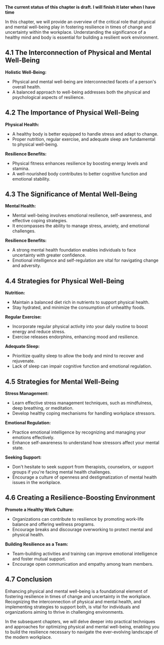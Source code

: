 **The current status of this chapter is draft. I will finish it later when I have time**

In this chapter, we will provide an overview of the critical role that physical and mental well-being play in fostering resilience in times of change and uncertainty within the workplace. Understanding the significance of a healthy mind and body is essential for building a resilient work environment.

**4.1 The Interconnection of Physical and Mental Well-Being**
-------------------------------------------------------------

**Holistic Well-Being:**

* Physical and mental well-being are interconnected facets of a person's overall health.
* A balanced approach to well-being addresses both the physical and psychological aspects of resilience.

**4.2 The Importance of Physical Well-Being**
---------------------------------------------

**Physical Health:**

* A healthy body is better equipped to handle stress and adapt to change.
* Proper nutrition, regular exercise, and adequate sleep are fundamental to physical well-being.

**Resilience Benefits:**

* Physical fitness enhances resilience by boosting energy levels and stamina.
* A well-nourished body contributes to better cognitive function and emotional stability.

**4.3 The Significance of Mental Well-Being**
---------------------------------------------

**Mental Health:**

* Mental well-being involves emotional resilience, self-awareness, and effective coping strategies.
* It encompasses the ability to manage stress, anxiety, and emotional challenges.

**Resilience Benefits:**

* A strong mental health foundation enables individuals to face uncertainty with greater confidence.
* Emotional intelligence and self-regulation are vital for navigating change and adversity.

**4.4 Strategies for Physical Well-Being**
------------------------------------------

**Nutrition:**

* Maintain a balanced diet rich in nutrients to support physical health.
* Stay hydrated, and minimize the consumption of unhealthy foods.

**Regular Exercise:**

* Incorporate regular physical activity into your daily routine to boost energy and reduce stress.
* Exercise releases endorphins, enhancing mood and resilience.

**Adequate Sleep:**

* Prioritize quality sleep to allow the body and mind to recover and rejuvenate.
* Lack of sleep can impair cognitive function and emotional regulation.

**4.5 Strategies for Mental Well-Being**
----------------------------------------

**Stress Management:**

* Learn effective stress management techniques, such as mindfulness, deep breathing, or meditation.
* Develop healthy coping mechanisms for handling workplace stressors.

**Emotional Regulation:**

* Practice emotional intelligence by recognizing and managing your emotions effectively.
* Enhance self-awareness to understand how stressors affect your mental state.

**Seeking Support:**

* Don't hesitate to seek support from therapists, counselors, or support groups if you're facing mental health challenges.
* Encourage a culture of openness and destigmatization of mental health issues in the workplace.

**4.6 Creating a Resilience-Boosting Environment**
--------------------------------------------------

**Promote a Healthy Work Culture:**

* Organizations can contribute to resilience by promoting work-life balance and offering wellness programs.
* Encourage breaks and discourage overworking to protect mental and physical health.

**Building Resilience as a Team:**

* Team-building activities and training can improve emotional intelligence and foster mutual support.
* Encourage open communication and empathy among team members.

**4.7 Conclusion**
------------------

Enhancing physical and mental well-being is a foundational element of fostering resilience in times of change and uncertainty in the workplace. Recognizing the interconnection of physical and mental health, and implementing strategies to support both, is vital for individuals and organizations aiming to thrive in challenging environments.

In the subsequent chapters, we will delve deeper into practical techniques and approaches for optimizing physical and mental well-being, enabling you to build the resilience necessary to navigate the ever-evolving landscape of the modern workplace.
